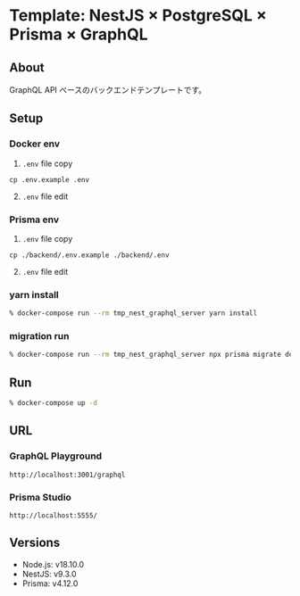 # Template: NestJS × PostgreSQL × Prisma × GraphQL

## About

GraphQL API ベースのバックエンドテンプレートです。

## Setup

### Docker env

1. `.env` file copy

```
cp .env.example .env
```

2. `.env` file edit

### Prisma env

1. `.env` file copy

```
cp ./backend/.env.example ./backend/.env
```

2. `.env` file edit

### yarn install

```sh
% docker-compose run --rm tmp_nest_graphql_server yarn install
```

### migration run

```sh
% docker-compose run --rm tmp_nest_graphql_server npx prisma migrate dev --name init
```

## Run

```sh
% docker-compose up -d
```

## URL

### GraphQL Playground

```
http://localhost:3001/graphql
```

### Prisma Studio

```
http://localhost:5555/
```

## Versions

- Node.js: v18.10.0
- NestJS: v9.3.0
- Prisma: v4.12.0
